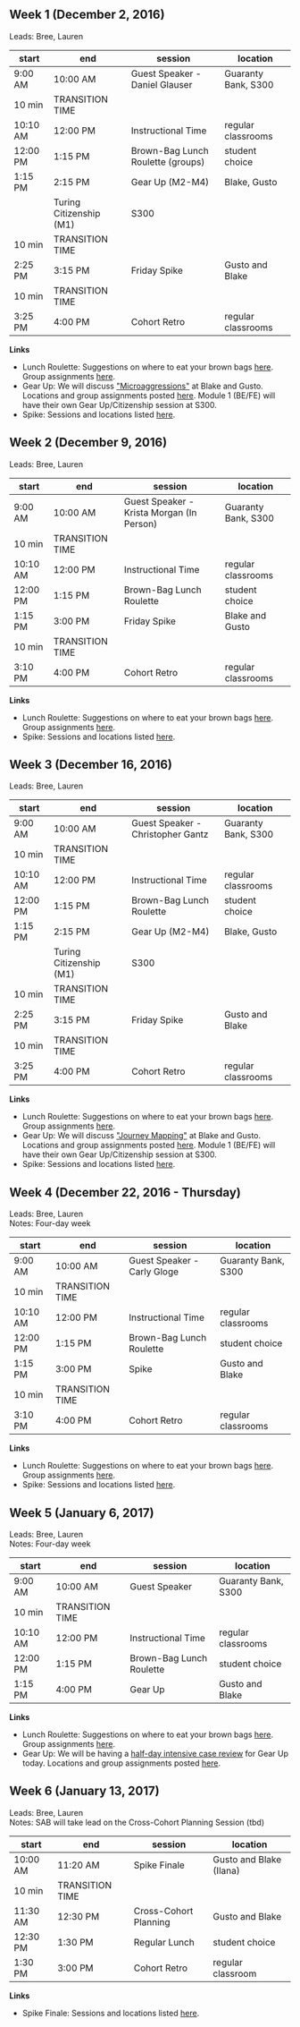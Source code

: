 ## Week 1 (December 2, 2016)
Leads: Bree, Lauren

start | end | session | location
------------- | -------- | -------- | ---
9:00 AM | 10:00 AM | Guest Speaker - Daniel Glauser | Guaranty Bank, S300
 | 10 min | TRANSITION TIME |
10:10 AM | 12:00 PM | Instructional Time | regular classrooms
12:00 PM | 1:15 PM | Brown-Bag Lunch Roulette (groups)| student choice  
1:15 PM | 2:15 PM | Gear Up (M2-M4) | Blake, Gusto
 | | Turing Citizenship (M1) | S300
 | 10 min | TRANSITION TIME |
2:25 PM | 3:15 PM | Friday Spike | Gusto and Blake
 | 10 min | TRANSITION TIME |
3:25 PM | 4:00 PM | Cohort Retro | regular classrooms

**Links**
* Lunch Roulette: Suggestions on where to eat your brown bags [here](http://goo.gl/mHcSpv). Group assignments [here](https://github.com/turingschool/interdisciplinary-planning/blob/master/groups/20161202.markdown).
* Gear Up: We will discuss ["Microaggressions"](https://github.com/turingschool/gear-up/blob/master/microaggressions.markdown) at Blake and Gusto. Locations and group assignments posted [here](https://github.com/turingschool/interdisciplinary-planning/blob/master/groups/20161202.markdown). Module 1 (BE/FE) will have their own Gear Up/Citizenship session at S300.
* Spike: Sessions and locations listed [here](https://docs.google.com/spreadsheets/d/1K5JRLoSOHwv4SqE3B6uuXNFuZ9chn3Xop_9fpB9Wyh4/edit?usp=sharing).


## Week 2 (December 9, 2016)
Leads: Bree, Lauren

start | end | session | location
-------------|--------|--------|---
9:00 AM | 10:00 AM | Guest Speaker - Krista Morgan (In Person) | Guaranty Bank, S300
 | 10 min | TRANSITION TIME |
10:10 AM | 12:00 PM | Instructional Time | regular classrooms
12:00 PM | 1:15 PM | Brown-Bag Lunch Roulette | student choice
1:15 PM | 3:00 PM | Friday Spike | Blake and Gusto
 | 10 min | TRANSITION TIME |
3:10 PM | 4:00 PM | Cohort Retro | regular classrooms

**Links**
* Lunch Roulette: Suggestions on where to eat your brown bags [here](http://goo.gl/mHcSpv). Group assignments [here](https://github.com/turingschool/interdisciplinary-planning/blob/master/groups/20161209.markdown).
* Spike: Sessions and locations listed [here](https://docs.google.com/spreadsheets/d/1K5JRLoSOHwv4SqE3B6uuXNFuZ9chn3Xop_9fpB9Wyh4/edit?usp=sharing).


## Week 3 (December 16, 2016)
Leads: Bree, Lauren

start | end | session | location
-------------|--------|--------|---
9:00 AM | 10:00 AM | Guest Speaker - Christopher Gantz | Guaranty Bank, S300
 | 10 min | TRANSITION TIME |
10:10 AM | 12:00 PM | Instructional Time | regular classrooms
12:00 PM | 1:15 PM | Brown-Bag Lunch Roulette | student choice
1:15 PM | 2:15 PM | Gear Up (M2-M4) | Blake, Gusto
 | | Turing Citizenship (M1) | S300
 | 10 min | TRANSITION TIME |
2:25 PM | 3:15 PM | Friday Spike | Gusto and Blake
 | 10 min | TRANSITION TIME |
3:25 PM | 4:00 PM | Cohort Retro | regular classrooms

**Links**
* Lunch Roulette: Suggestions on where to eat your brown bags [here](http://goo.gl/mHcSpv). Group assignments [here](https://github.com/turingschool/interdisciplinary-planning/blob/master/groups/20161216.markdown).
* Gear Up: We will discuss ["Journey Mapping"](https://github.com/turingschool/gear-up/blob/master/journey-mapping.markdown) at Blake and Gusto. Locations and group assignments posted [here](https://github.com/turingschool/interdisciplinary-planning/blob/master/groups/20161216.markdown). Module 1 (BE/FE) will have their own Gear Up/Citizenship session at S300.
* Spike: Sessions and locations listed [here](https://docs.google.com/spreadsheets/d/1K5JRLoSOHwv4SqE3B6uuXNFuZ9chn3Xop_9fpB9Wyh4/edit?usp=sharing).


## Week 4 (December 22, 2016 - Thursday)
Leads: Bree, Lauren  
Notes: Four-day week  

start | end | session | location
-------------|--------|--------|---
9:00 AM | 10:00 AM | Guest Speaker - Carly Gloge | Guaranty Bank, S300
 | 10 min | TRANSITION TIME |
10:10 AM | 12:00 PM | Instructional Time | regular classrooms
12:00 PM | 1:15 PM | Brown-Bag Lunch Roulette | student choice
1:15 PM | 3:00 PM | Spike | Gusto and Blake
 | 10 min | TRANSITION TIME |
3:10 PM | 4:00 PM | Cohort Retro | regular classrooms

**Links**
* Lunch Roulette: Suggestions on where to eat your brown bags [here](http://goo.gl/mHcSpv). Group assignments [here](https://github.com/turingschool/interdisciplinary-planning/blob/master/groups/20161222.markdown).
* Spike: Sessions and locations listed [here](https://docs.google.com/spreadsheets/d/1K5JRLoSOHwv4SqE3B6uuXNFuZ9chn3Xop_9fpB9Wyh4/edit?usp=sharing).


## Week 5 (January 6, 2017)
Leads: Bree, Lauren  
Notes: Four-day week  

start | end | session | location
-------------|--------|--------|---
9:00 AM | 10:00 AM | Guest Speaker | Guaranty Bank, S300
 | 10 min | TRANSITION TIME |
10:10 AM | 12:00 PM | Instructional Time | regular classrooms
12:00 PM | 1:15 PM | Brown-Bag Lunch Roulette | student choice
1:15 PM | 4:00 PM | Gear Up | Gusto and Blake

**Links**
* Lunch Roulette: Suggestions on where to eat your brown bags [here](http://goo.gl/mHcSpv). Group assignments [here](https://github.com/turingschool/interdisciplinary-planning/blob/master/groups/20170106.markdown).
* Gear Up: We will be having a [half-day intensive case review](https://github.com/turingschool/gear-up/blob/master/cases/lambda_conference.markdown) for Gear Up today. Locations and group assignments posted [here](https://github.com/turingschool/interdisciplinary-planning/blob/master/groups/20170106.markdown).


## Week 6 (January 13, 2017)
Leads: Bree, Lauren  
Notes: SAB will take lead on the Cross-Cohort Planning Session (tbd)

start | end | session | location
-------------|--------|--------|---
10:00 AM | 11:20 AM | Spike Finale | Gusto and Blake (Ilana)
 | 10 min | TRANSITION TIME |
11:30 AM | 12:30 PM | Cross-Cohort Planning | Gusto and Blake
12:30 PM | 1:30 PM | Regular Lunch | student choice
1:30 PM | 3:00 PM | Cohort Retro | regular classroom

**Links**
* Spike Finale: Sessions and locations listed [here](https://docs.google.com/spreadsheets/d/1K5JRLoSOHwv4SqE3B6uuXNFuZ9chn3Xop_9fpB9Wyh4/edit?usp=sharing).
